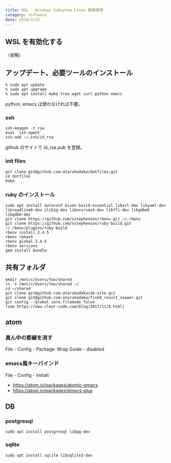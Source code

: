 ```yaml
---
title: WSL - Windows Subsytem Linux 開発環境
category: software
date: 2019/2/25
---
```


## WSL を有効化する
（省略）


## アップデート、必要ツールのインストール
```
% sudo apt update
% sudo apt upgrade
% sudo apt install make tree wget curl python emacs
```

python, emacs は使わなければ不要。

### ssh
```
ssh-keygen -t rsa
eval `ssh-agent`
ssh-add ~/.ssh/id_rsa
```

github のサイトで id_rsa.pub を登録。

### init files
```
git clone git@github.com:atarukodaka/dotfiles.git
cd dotfiles
make
```

### ruby のインストール
```
sudo apt install autoconf bison build-essential libssl-dev libyaml-dev libreadline6-dev zlib1g-dev libncurses5-dev libffi-dev libgdbm5 libgdbm-dev
git clone https://github.com/sstephenson/rbenv.git ~/.rbenv
git clone https://github.com/sstephenson/ruby-build.git ~/.rbenv/plugins/ruby-build
rbenv install 2.4.5
rbenv rehash
rbenv global 2.4.5
rbenv versions
gem install bundle
```

## 共有フォルダ
```
mkdir /mnt/c/Users/foo/shared
ln -s /mnt/c/Users/foo/shared ~/
cd ~/shared
git clone git@github.com:atarukodaka/ak-site.git
git clone git@github.com:atarukodaka/fisk8_result_viewer.git
git config --global core.filemode false
(see https://www.clear-code.com/blog/2017/11/8.html)
```

## atom
### 真ん中の罫線を消す
File - Config - Package: Wrap Guide - disabled

### emacs風キーバインド
File - Config - Install:

- https://atom.io/packages/atomic-emacs
- https://atom.io/packages/emacs-plus

## DB

### postgresql
```
sudo apt install postgresql libpg-dev
```

### sqlite
```
sudo apt install sqlite libsqlite3-dev
```
